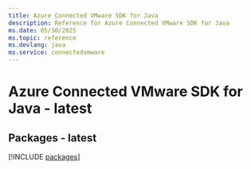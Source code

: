 ```yaml
---
title: Azure Connected VMware SDK for Java
description: Reference for Azure Connected VMware SDK for Java
ms.date: 05/30/2025
ms.topic: reference
ms.devlang: java
ms.service: connectedvmware
---
```

# Azure Connected VMware SDK for Java - latest
## Packages - latest
[!INCLUDE [packages](connected-vmware-index.md)]